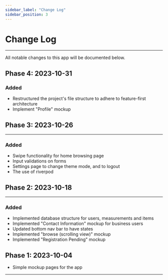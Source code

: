 ```yaml
---
sidebar_label: "Change Log"
sidebar_position: 3
---
```


# Change Log
---

All notable changes to this app will be documented below.

## Phase 4: 2023-10-31
### Added
- Restructured the project's file structure to adhere to feature-first architecture
- Implement "Profile" mockup

## Phase 3: 2023-10-26
---
### Added
- Swipe functionality for home browsing page
- Input validations on forms
- Settings page to change theme mode, and to logout
- The use of riverpod

## Phase 2: 2023-10-18
---
### Added
- Implemented database structure for users, measurements and items
- Implemented "Contact Information" mockup for business users
- Updated bottom nav bar to have states
- Implemented "browse (scrolling view)" mockup
- Implemented "Registration Pending" mockup

## Phase 1: 2023-10-04
- Simple mockup pages for the app
---
